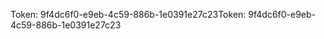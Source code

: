 <span data-ttu-id="1ae11-101">Token: 9f4dc6f0-e9eb-4c59-886b-1e0391e27c23</span><span class="sxs-lookup"><span data-stu-id="1ae11-101">Token: 9f4dc6f0-e9eb-4c59-886b-1e0391e27c23</span></span>